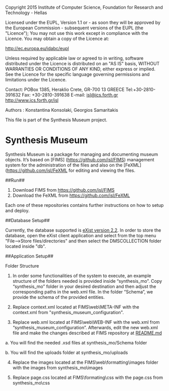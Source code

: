 
Copyright 2015 Institute of Computer Science,
Foundation for Research and Technology - Hellas

Licensed under the EUPL, Version 1.1 or - as soon they will be approved
by the European Commission - subsequent versions of the EUPL (the "Licence");
You may not use this work except in compliance with the Licence.
You may obtain a copy of the Licence at:

http://ec.europa.eu/idabc/eupl

Unless required by applicable law or agreed to in writing, software distributed
under the Licence is distributed on an "AS IS" basis,
WITHOUT WARRANTIES OR CONDITIONS OF ANY KIND, either express or implied.
See the Licence for the specific language governing permissions and limitations
under the Licence.

Contact:  POBox 1385, Heraklio Crete, GR-700 13 GREECE
Tel:+30-2810-391632
Fax: +30-2810-391638
E-mail: isl@ics.forth.gr
http://www.ics.forth.gr/isl

Authors : Konstantina Konsolaki, Georgios Samaritakis

This file is part of the Synthesis Museum project.

 

Synthesis Museum
====

Synthesis Museum is a package for managing and documenting museum objects. 
It’s based on [FIMS] (https://github.com/isl/FIMS) management system for the administration of the files and also on the 
[FeXML] (https://github.com/isl/FeXML for editing and viewing the files. 

##Run##
1.	Download FIMS from https://github.com/isl/FIMS
2.	Download the FeXML from https://github.com/isl/FeXML

Each one of these repositories contains further instructions on how to setup and deploy.

##Database Setup##

Currently, the database supported is [eXist version 2.2](http://www.exist-db.org).
In order to store the database, open the eXist client application and select from the top menu "File-->Store files/directories" and then select
the DMSCOLLECTION folder located inside "db". 

##Application Setup##

Folder Structure

1.	In order some functionalities of the system to execute, an example structure of the folders needed is provided inside “synthesis_mo”. 
Copy “synthesis_mo” folder in your desired destination and then adjust the corresponding paths in the web.xml file. In the folder “Schema”, we provide
the schema of the provided entities.

2.	Replace context.xml located at FIMS\web\META-INF with the context.xml from "synthesis_museum_configuration".

3.	Replace web.xml located at FIMS\web\WEB-INF with the web.xml from “synthesis_museum_configuration”.  Afterwards, edit the new web.xml file and make the 
changes described at FIMS repository at [README.md](https://github.com/isl/FIMS/blob/master/README.md)

a.	You will find the needed .xsd files at synthesis_mo/Schema folder

b.	You will find the uploads folder at synthesis_mo/uploads

4.	Replace the images located at the FIMS\web\formatting\images folder with the images from synthesis_mo\images

5.	Replace page.css located at FIMS\formating\css with the page.css from synthesis_mo\css





